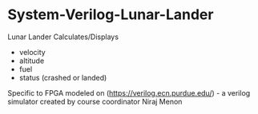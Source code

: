 # System-Verilog-Lunar-Lander

Lunar Lander Calculates/Displays
  - velocity
  - altitude
  - fuel
  - status (crashed or landed)

Specific to FPGA modeled on (https://verilog.ecn.purdue.edu/) - a verilog simulator created by course coordinator Niraj Menon
